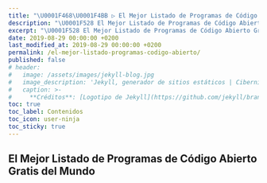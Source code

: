 ```yaml
---
title: "\U0001F468‍\U0001F4BB ▷ El Mejor Listado de Programas de Código Abierto Gratis"
description: "\U0001F528 El Mejor Listado de Programas de Código Abierto Gratis"
excerpt: "\U0001F528 El Mejor Listado de Programas de Código Abierto Gratis"
date: 2019-08-29 00:00:00 +0200
last_modified_at: 2019-08-29 00:00:00 +0200
permalink: /el-mejor-listado-programas-codigo-abierto/
published: false
# header:
#   image: /assets/images/jekyll-blog.jpg
#   image_description: 'Jekyll, generador de sitios estáticos | Ciberninjas'
#   caption: >-
#     **Créditos**: [Logotipo de Jekyll](https://github.com/jekyll/brand) extraído del repositorio de Marketing de Jekyll. Edición y montaje de Elaboración Propia
toc: true
toc_label: Contenidos
toc_icon: user-ninja
toc_sticky: true
---
```


## El Mejor Listado de Programas de Código Abierto Gratis del Mundo

### 

###